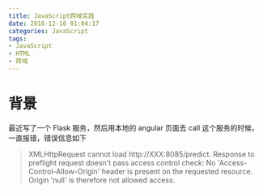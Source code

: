 ```yaml
---
title: JavaScript跨域实践
date: 2016-12-16 01:04:17
categories: JavaScript
tags:
- JavaScript
- HTML
- 跨域
---
```


# 背景

最近写了一个 Flask 服务，然后用本地的 angular 页面去 call 这个服务的时候，一直报错，错误信息如下
> XMLHttpRequest cannot load http://XXX:8085/predict. Response to preflight request doesn't pass access control check: No 'Access-Control-Allow-Origin' header is present on the requested resource. Origin 'null' is therefore not allowed access.



